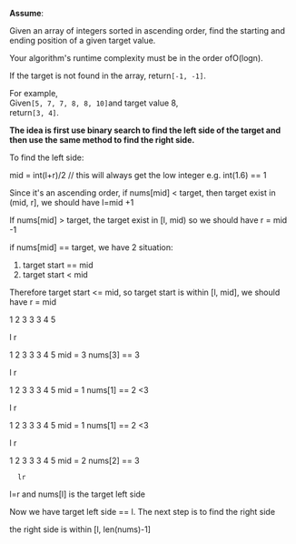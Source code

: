 **Assume**:

Given an array of integers sorted in ascending order, find the starting and ending position of a given target value.

Your algorithm's runtime complexity must be in the order ofO\(logn\).

If the target is not found in the array, return`[-1, -1]`.

For example,  
Given`[5, 7, 7, 8, 8, 10]`and target value 8,  
return`[3, 4]`.

**The idea is first use binary search to find the left side of the target and then use the same method to find the right side.**

To find the left side:

mid = int\(l+r\)/2 // this will always get the low integer e.g. int\(1.6\) == 1

Since it's an ascending order, if nums\[mid\] &lt; target,  then target exist in \(mid, r\], we should have l=mid +1

If nums\[mid\] &gt; target, the target exist in \[l, mid\) so we should have r = mid -1

if nums\[mid\] == target, we have 2 situation:

1. target start == mid
2. target start &lt; mid

Therefore target start &lt;= mid, so target start is within \[l, mid\], we should have r = mid

1 2 3 3 3 4 5

l                   r

1 2 3 3 3 4 5    mid = 3 nums\[3\] == 3

l                   r

1 2 3 3 3 4 5    mid = 1 nums\[1\] == 2 &lt;3

l         r

1 2 3 3 3 4 5    mid = 1 nums\[1\] == 2 &lt;3

l  r

1 2 3 3 3 4 5    mid = 2 nums\[2\] == 3

```
  lr
```

l=r and nums\[l\] is the target left side

Now we have target left side == l. The next step is to find the right side

the right side is within \[l, len\(nums\)-1\]



